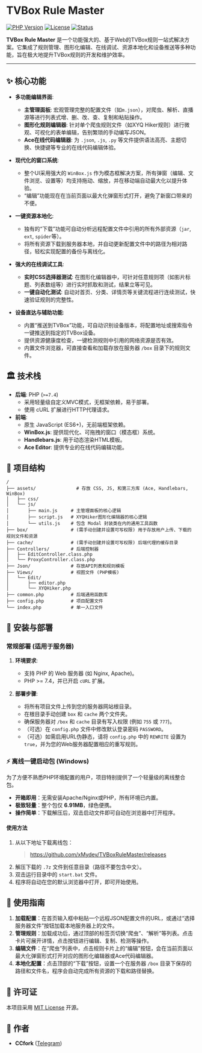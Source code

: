 # TVBox Rule Master

[![PHP Version](https://img.shields.io/badge/php-%3E=7.4-blue.svg)](https://php.net/)
[![License](https://img.shields.io/badge/license-MIT-green.svg)](LICENSE)
[![Status](https://img.shields.io/badge/status-active-brightgreen.svg)]()

**TVBox Rule Master** 是一个功能强大的、基于Web的TVBox规则一站式解决方案。它集成了规则管理、图形化编辑、在线调试、资源本地化和设备推送等多种功能，旨在极大地提升TVBox规则的开发和维护效率。

---

## ✨ 核心功能

* **多功能编辑界面**:
    * **主管理面板**: 宏观管理完整的配置文件（如`m.json`），对爬虫、解析、直播源等进行列表式增、删、改、查、复制和粘贴操作。
    * **图形化规则编辑器**: 针对单个爬虫规则文件（如XYQ Hiker规则）进行微观、可视化的表单编辑，告别繁琐的手动编写JSON。
    * **Ace在线代码编辑器**: 为 `.json`, `.js`, `.py` 等文件提供语法高亮、主题切换、快捷键等专业的在线代码编辑体验。

* **现代化的窗口系统**:
    * 整个UI采用强大的 `WinBox.js` 作为模态框解决方案，所有弹窗（编辑、文件浏览、设置等）均支持拖动、缩放，并在移动端自动最大化以提升体验。
    * “编辑”功能现在在当前页面以最大化弹窗形式打开，避免了新窗口带来的不便。

* **一键资源本地化**:
    * 独有的“下载”功能可自动分析远程配置文件中引用的所有外部资源（`jar`, `ext`, `spider`等）。
    * 将所有资源下载到服务器本地，并自动更新配置文件中的路径为相对路径，轻松实现配置的备份与离线化。

* **强大的在线调试工具**:
    * **实时CSS选择器测试**: 在图形化编辑器中，可针对任意规则项（如影片标题、列表数组等）进行实时抓取和测试，结果立等可见。
    * **一键自动化测试**: 自动对首页、分类、详情页等关键流程进行连续测试，快速验证规则的完整性。

* **设备直达与辅助功能**:
    * 内置“推送到TVBox”功能，可自动识别设备版本，将配置地址或搜索指令一键推送到指定的TVBox设备。
    * 提供资源健康度检查，一键检测规则中引用的网络资源是否有效。
    * 内置文件浏览器，可直接查看和加载存放在服务器 `/box` 目录下的规则文件。

## 🏛️ 技术栈

* **后端**: PHP (`>=7.4`)
    * 采用轻量级自定义MVC模式，无框架依赖，易于部署。
    * 使用 cURL 扩展进行HTTP代理请求。
* **前端**:
    * 原生 JavaScript (ES6+)，无前端框架依赖。
    * **WinBox.js**: 提供现代化、可拖拽的窗口（模态框）系统。
    * **Handlebars.js**: 用于动态渲染HTML模板。
    * **Ace Editor**: 提供专业的在线代码编辑功能。

## 📂 项目结构
```
/
├── assets/               # 存放 CSS, JS, 和第三方库 (Ace, Handlebars, WinBox)
│   ├── css/
│   └── js/
│       ├── main.js     # 主管理面板的核心逻辑
│       ├── script.js   # XYQHiker图形化编辑器的核心逻辑
│       └── utils.js    # 包含 Modal 封装类在内的通用工具函数
├── box/                # (需手动创建并设置可写权限) 用于存放用户上传、下载的规则文件和资源
├── cache/              # (需手动创建并设置可写权限) 后端代理的缓存目录
├── Controllers/        # 后端控制器
│   ├── EditController.class.php
│   └── ProxyController.class.php
├── Json/               # 存放API列表和规则模板
├── Views/              # 视图文件 (PHP模板)
│   └── Edit/
│       ├── editor.php
│       └── XYQHiker.php
├── common.php          # 后端通用函数库
├── config.php          # 项目配置文件
└── index.php           # 单一入口文件
```

## 🔧 安装与部署

### 常规部署 (适用于服务器)

1.  **环境要求**:
    * 支持 PHP 的 Web 服务器 (如 Nginx, Apache)。
    * PHP >= 7.4，并已开启 `cURL` 扩展。

2.  **部署步骤**:
    * 将所有项目文件上传到您的服务器网站根目录。
    * 在根目录手动创建 `box` 和 `cache` 两个文件夹。
    * 确保服务器对 `/box` 和 `cache` 目录有写入权限 (例如 `755` 或 `777`)。
    * （可选）在 `config.php` 文件中修改默认登录密码 `PASSWORD`。
    * （可选）如需启用URL伪静态，请将 `config.php` 中的 `REWRITE` 设置为 `true`，并为您的Web服务器配置相应的重写规则。

### ⚡️ 离线一键启动包 (Windows)

为了方便不熟悉PHP环境配置的用户，项目特别提供了一个轻量级的离线整合包。

* **开箱即用**：无需安装Apache/Nginx或PHP，所有环境已内置。
* **极致轻量**：整个包仅 **6.91MB**，绿色便携。
* **操作简单**：下载解压后，双击启动文件即可自动在浏览器中打开程序。

#### 使用方法

1.  从以下地址下载离线包：
    > https://github.com/xMydev/TVBoxRuleMaster/releases
2.  解压下载的 `.7z` 文件到任意目录（路径不要包含中文）。
3.  双击运行目录中的 `start.bat` 文件。
4.  程序将自动在您的默认浏览器中打开，即可开始使用。

## 📖 使用指南

1.  **加载配置**：在首页输入框中粘贴一个远程JSON配置文件的URL，或通过“选择服务器文件”按钮加载本地服务器上的文件。
2.  **管理规则**：加载成功后，通过顶部的标签页切换“爬虫”、“解析”等列表。点击卡片可展开详情，点击按钮进行编辑、复制、检测等操作。
3.  **编辑文件**：在“爬虫”列表中，点击规则卡片上的“编辑”按钮，会在当前页面以最大化弹窗形式打开对应的图形化编辑器或Ace代码编辑器。
4.  **本地化配置**：点击顶部的“下载”按钮，设置一个在服务器 `/box` 目录下保存的路径和文件名，程序会自动完成所有资源的下载和路径替换。

## 📜 许可证

本项目采用 [MIT License](LICENSE) 开源。

## 🙏 作者

* **CCfork** ([Telegram](https://t.me/CCfork))
